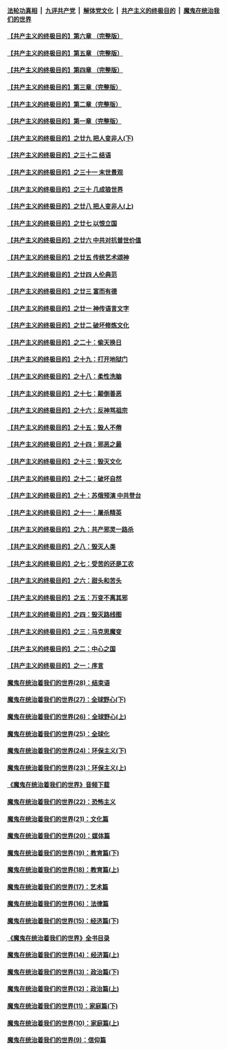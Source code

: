####  [法轮功真相](../../../../basic/blob/master/README.md?t=09080739) &nbsp;|&nbsp; [九评共产党](../../../../9ping.md/blob/master/README.md?t=09080739) &nbsp;|&nbsp; [解体党文化](../../../../jtdwh.md/blob/master/README.md?t=09080739)  &nbsp;|&nbsp; [共产主义的终极目的](../../../../gczydzjmd.md/blob/master/README.md?t=09080739) &nbsp;|&nbsp; [魔鬼在统治我们的世界](../../../../mgztzwmdsj.md/blob/master/README.md?t=09080739) 

#### [【共产主义的终极目的】第六章 （完整版）](../pages/nsc422/n11428913.md?t=09080739) 

#### [【共产主义的终极目的】第五章 （完整版）](../pages/nsc422/n11428912.md?t=09080739) 

#### [【共产主义的终极目的】第四章 （完整版）](../pages/nsc422/n11428907.md?t=09080739) 

#### [【共产主义的终极目的】第三章（完整版）](../pages/nsc422/n11428848.md?t=09080739) 

#### [【共产主义的终极目的】第二章（完整版）](../pages/nsc422/n11428831.md?t=09080739) 

#### [【共产主义的终极目的】第一章（完整版）](../pages/nsc422/n11417651.md?t=09080739) 

#### [【共产主义的终极目的】之廿九 把人变非人(下)](../pages/nsc422/n11344140.md?t=09080739) 

#### [【共产主义的终极目的】之三十二 结语](../pages/nsc422/n11360535.md?t=09080739) 

#### [【共产主义的终极目的】之三十一 末世景观](../pages/nsc422/n11351129.md?t=09080739) 

#### [【共产主义的终极目的】之三十 几成狼世界](../pages/nsc422/n11348280.md?t=09080739) 

#### [【共产主义的终极目的】之廿八 把人变非人(上)](../pages/nsc422/n11340492.md?t=09080739) 

#### [【共产主义的终极目的】之廿七 以恨立国](../pages/nsc422/n11336944.md?t=09080739) 

#### [【共产主义的终极目的】之廿六 中共对抗普世价值](../pages/nsc422/n11324785.md?t=09080739) 

#### [【共产主义的终极目的】之廿五 传统艺术颂神](../pages/nsc422/n11296396.md?t=09080739) 

#### [【共产主义的终极目的】之廿四 人伦典范](../pages/nsc422/n11296397.md?t=09080739) 

#### [【共产主义的终极目的】之廿三 富而有德](../pages/nsc422/n11283598.md?t=09080739) 

#### [【共产主义的终极目的】之廿一 神传语言文字](../pages/nsc422/n11263265.md?t=09080739) 

#### [【共产主义的终极目的】之廿二 破坏修炼文化](../pages/nsc422/n11245728.md?t=09080739) 

#### [【共产主义的终极目的】之二十：偷天换日](../pages/nsc422/n11238846.md?t=09080739) 

#### [【共产主义的终极目的】之十九：打开地狱门](../pages/nsc422/n11206376.md?t=09080739) 

#### [【共产主义的终极目的】之十八：柔性洗脑](../pages/nsc422/n11199994.md?t=09080739) 

#### [【共产主义的终极目的】之十七：颠倒善恶](../pages/nsc422/n11179782.md?t=09080739) 

#### [【共产主义的终极目的】之十六：反神骂祖宗](../pages/nsc422/n11166798.md?t=09080739) 

#### [【共产主义的终极目的】之十五：毁人不倦](../pages/nsc422/n11166792.md?t=09080739) 

#### [【共产主义的终极目的】之十四：邪恶之最](../pages/nsc422/n11150249.md?t=09080739) 

#### [【共产主义的终极目的】之十三：毁灭文化](../pages/nsc422/n11135227.md?t=09080739) 

#### [【共产主义的终极目的】之十二：破坏自然](../pages/nsc422/n11135214.md?t=09080739) 

#### [【共产主义的终极目的】之十：苏俄预演 中共登台](../pages/nsc422/n11118424.md?t=09080739) 

#### [【共产主义的终极目的】之十一：屠杀精英](../pages/nsc422/n11118442.md?t=09080739) 

#### [【共产主义的终极目的】之九：共产邪灵一路杀](../pages/nsc422/n11114139.md?t=09080739) 

#### [【共产主义的终极目的】之八：毁灭人类](../pages/nsc422/n11108503.md?t=09080739) 

#### [【共产主义的终极目的】之七：受苦的还是工农](../pages/nsc422/n11101809.md?t=09080739) 

#### [【共产主义的终极目的】之六：甜头和苦头](../pages/nsc422/n11096971.md?t=09080739) 

#### [【共产主义的终极目的】之五：万变不离其邪](../pages/nsc422/n11091285.md?t=09080739) 

#### [【共产主义的终极目的】之四：毁灭路线图](../pages/nsc422/n11086284.md?t=09080739) 

#### [【共产主义的终极目的】之三：马克思魔变](../pages/nsc422/n11061941.md?t=09080739) 

#### [【共产主义的终极目的】之二：中心之国](../pages/nsc422/n11047728.md?t=09080739) 

#### [【共产主义的终极目的】之一：序言](../pages/nsc422/n11086077.md?t=09080739) 

#### [魔鬼在统治着我们的世界(28)：结束语](../pages/nsc422/n10936246.md?t=09080739) 

#### [魔鬼在统治着我们的世界(27)：全球野心(下)](../pages/nsc422/n10928319.md?t=09080739) 

#### [魔鬼在统治着我们的世界(26)：全球野心(上)](../pages/nsc422/n10900318.md?t=09080739) 

#### [魔鬼在统治着我们的世界(25)：全球化](../pages/nsc422/n10788205.md?t=09080739) 

#### [魔鬼在统治着我们的世界(24)：环保主义(下)](../pages/nsc422/n10695307.md?t=09080739) 

#### [魔鬼在统治着我们的世界(23)：环保主义(上)](../pages/nsc422/n10688613.md?t=09080739) 

#### [《魔鬼在统治着我们的世界》音频下载](../pages/nsc422/n10635553.md?t=09080739) 

#### [魔鬼在统治着我们的世界(22)：恐怖主义](../pages/nsc422/n10614727.md?t=09080739) 

#### [魔鬼在统治着我们的世界(21)：文化篇](../pages/nsc422/n10597706.md?t=09080739) 

#### [魔鬼在统治着我们的世界(20)：媒体篇](../pages/nsc422/n10586579.md?t=09080739) 

#### [魔鬼在统治着我们的世界(19)：教育篇(下)](../pages/nsc422/n10564808.md?t=09080739) 

#### [魔鬼在统治着我们的世界(18)：教育篇(上)](../pages/nsc422/n10526970.md?t=09080739) 

#### [魔鬼在统治着我们的世界(17)：艺术篇](../pages/nsc422/n10499093.md?t=09080739) 

#### [魔鬼在统治着我们的世界(16)：法律篇](../pages/nsc422/n10485969.md?t=09080739) 

#### [魔鬼在统治着我们的世界(15)：经济篇(下)](../pages/nsc422/n10469975.md?t=09080739) 

#### [《魔鬼在统治着我们的世界》全书目录](../pages/nsc422/n10464261.md?t=09080739) 

#### [魔鬼在统治着我们的世界(14)：经济篇(上)](../pages/nsc422/n10457370.md?t=09080739) 

#### [魔鬼在统治着我们的世界(13)：政治篇(下)](../pages/nsc422/n10448270.md?t=09080739) 

#### [魔鬼在统治着我们的世界(12)：政治篇(上)](../pages/nsc422/n10444576.md?t=09080739) 

#### [魔鬼在统治着我们的世界(11)：家庭篇(下)](../pages/nsc422/n10440961.md?t=09080739) 

#### [魔鬼在统治着我们的世界(10)：家庭篇(上)](../pages/nsc422/n10435448.md?t=09080739) 

#### [魔鬼在统治着我们的世界(9)：信仰篇](../pages/nsc422/n10432159.md?t=09080739) 

